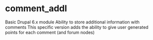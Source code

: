 comment_addl
============

Basic Drupal 6.x module
Ability to store additional information with comments
This specific version adds the ability to give user generated points for each comment (and forum nodes)
